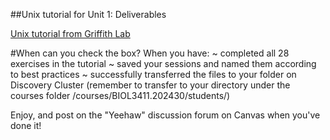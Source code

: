 ##Unix tutorial for Unit 1: Deliverables

[Unix tutorial from Griffith Lab](https://rnabio.org/module-00-setup/0000/08/01/Unix/)

#When can you check the box? When you have:
~ completed all 28 exercises in the tutorial
~ saved your sessions and named them according to best practices
~ successfully transferred the files to your folder on Discovery Cluster (remember to transfer to your directory under the courses folder /courses/BIOL3411.202430/students/)

Enjoy, and post on the "Yeehaw" discussion forum on Canvas when you've done it!
